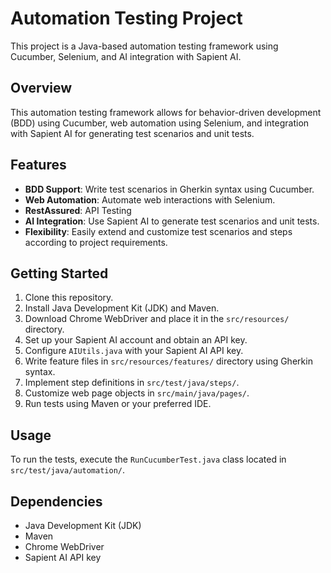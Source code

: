 # Automation Testing Project

This project is a Java-based automation testing framework using Cucumber, Selenium, and AI integration with Sapient AI.

## Overview

This automation testing framework allows for behavior-driven development (BDD) using Cucumber, web automation using Selenium, and integration with Sapient AI for generating test scenarios and unit tests.

## Features

- **BDD Support**: Write test scenarios in Gherkin syntax using Cucumber.
- **Web Automation**: Automate web interactions with Selenium.
- **RestAssured**: API Testing
- **AI Integration**: Use Sapient AI to generate test scenarios and unit tests.
- **Flexibility**: Easily extend and customize test scenarios and steps according to project requirements.

## Getting Started

1. Clone this repository.
2. Install Java Development Kit (JDK) and Maven.
3. Download Chrome WebDriver and place it in the `src/resources/` directory.
4. Set up your Sapient AI account and obtain an API key.
5. Configure `AIUtils.java` with your Sapient AI API key.
6. Write feature files in `src/resources/features/` directory using Gherkin syntax.
7. Implement step definitions in `src/test/java/steps/`.
8. Customize web page objects in `src/main/java/pages/`.
9. Run tests using Maven or your preferred IDE.

## Usage

To run the tests, execute the `RunCucumberTest.java` class located in `src/test/java/automation/`.

## Dependencies

- Java Development Kit (JDK)
- Maven
- Chrome WebDriver
- Sapient AI API key
